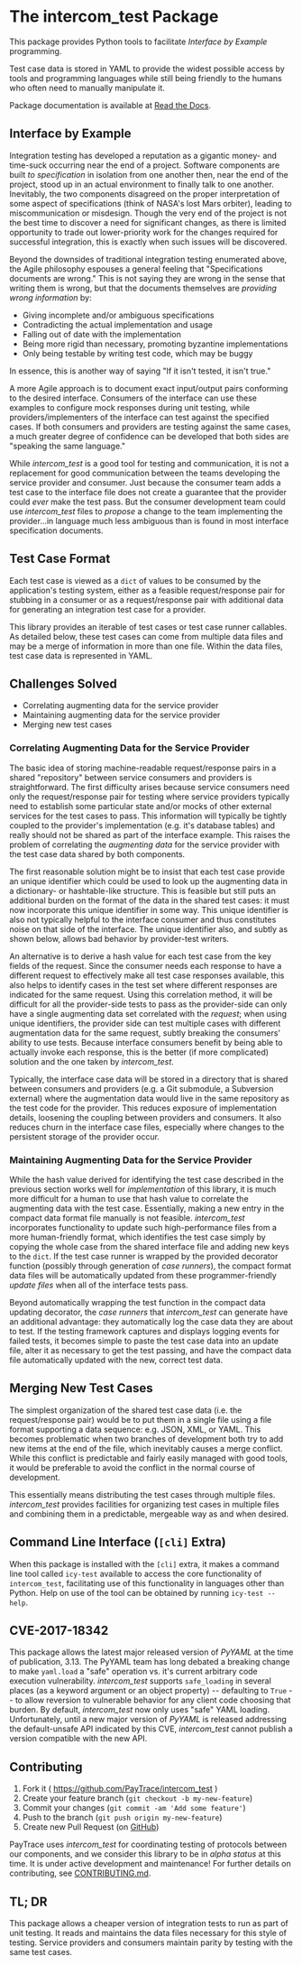 
# The intercom_test Package

This package provides Python tools to facilitate _Interface by Example_ programming.

Test case data is stored in YAML to provide the widest possible access by tools and programming languages while still being friendly to the humans who often need to manually manipulate it.

Package documentation is available at [Read the Docs][docs].

## Interface by Example

Integration testing has developed a reputation as a gigantic money- and time-suck occurring near the end of a project.  Software components are built _to specification_ in isolation from one another then, near the end of the project, stood up in an actual environment to finally talk to one another.  Inevitably, the two components disagreed on the proper interpretation of some aspect of specifications (think of NASA's lost Mars orbiter), leading to miscommunication or misdesign.  Though the very end of the project is not the best time to discover a need for significant changes, as there is limited opportunity to trade out lower-priority work for the changes required for successful integration, this is exactly when such issues will be discovered.

Beyond the downsides of traditional integration testing enumerated above, the Agile philosophy espouses a general feeling that "Specifications documents are wrong."  This is not saying they are wrong in the sense that writing them is wrong, but that the documents themselves are _providing wrong information_ by:

* Giving incomplete and/or ambiguous specifications
* Contradicting the actual implementation and usage
* Falling out of date with the implementation
* Being more rigid than necessary, promoting byzantine implementations
* Only being testable by writing test code, which may be buggy

In essence, this is another way of saying "If it isn't tested, it isn't true."

A more Agile approach is to document exact input/output pairs conforming to the desired interface.  Consumers of the interface can use these examples to configure mock responses during unit testing, while providers/implementers of the interface can test against the specified cases.  If both consumers and providers are testing against the same cases, a much greater degree of confidence can be developed that both sides are "speaking the same language."

While *intercom_test* is a good tool for testing and communication, it is not a replacement for good communication between the teams developing the service provider and consumer.  Just because the consumer team adds a test case to the interface file does not create a guarantee that the provider could _ever_ make the test pass.  But the consumer development team could use *intercom_test* files to _propose_ a change to the team implementing the provider...in language much less ambiguous than is found in most interface specification documents.


## Test Case Format

Each test case is viewed as a `dict` of values to be consumed by the application's testing system, either as a feasible request/response pair for stubbing in a consumer or as a request/response pair with additional data for generating an integration test case for a provider.

This library provides an iterable of test cases or test case runner callables.  As detailed below, these test cases can come from multiple data files and may be a merge of information in more than one file.  Within the data files, test case data is represented in YAML.

## Challenges Solved

* Correlating augmenting data for the service provider
* Maintaining augmenting data for the service provider
* Merging new test cases


### Correlating Augmenting Data for the Service Provider

The basic idea of storing machine-readable request/response pairs in a shared "repository" between service consumers and providers is straightforward.  The first difficulty arises because service consumers need only the request/response pair for testing where service providers typically need to establish some particular state and/or mocks of other external services for the test cases to pass.  This information will typically be tightly coupled to the provider's implementation (e.g. it's database tables) and really should not be shared as part of the interface example.  This raises the problem of correlating the _augmenting data_ for the service provider with the test case data shared by both components.

The first reasonable solution might be to insist that each test case provide an unique identifier which could be used to look up the augmenting data in a dictionary- or hashtable-like structure.  This is feasible but still puts an additional burden on the format of the data in the shared test cases: it must now incorporate this unique identifier in some way.  This unique identifier is also not typically helpful to the interface consumer and thus constitutes noise on that side of the interface.  The unique identifier also, and subtly as shown below, allows bad behavior by provider-test writers.

An alternative is to derive a hash value for each test case from the key fields of the request.  Since the consumer needs each response to have a different request to effectively make all test case responses available, this also helps to identify cases in the test set where different responses are indicated for the same request.  Using this correlation method, it will be difficult for all the provider-side tests to pass as the provider-side can only have a single augmenting data set correlated with the _request_; when using unique identifiers, the provider side can test multiple cases with different augmentation data for the same request, subtly breaking the consumers' ability to use tests.  Because interface consumers benefit by being able to actually invoke each response, this is the better (if more complicated) solution and the one taken by *intercom_test*.

Typically, the interface case data will be stored in a directory that is shared between consumers and providers (e.g. a Git submodule, a Subversion external) where the augmentation data would live in the same repository as the test code for the provider.  This reduces exposure of implementation details, loosening the coupling between providers and consumers.  It also reduces churn in the interface case files, especially where changes to the persistent storage of the provider occur.


### Maintaining Augmenting Data for the Service Provider

While the hash value derived for identifying the test case described in the previous section works well for _implementation_ of this library, it is much more difficult for a human to use that hash value to correlate the augmenting data with the test case.  Essentially, making a new entry in the compact data format file manually is not feasible.  *intercom_test* incorporates functionality to update such high-performance files from a more human-friendly format, which identifies the test case simply by copying the whole case from the shared interface file and adding new keys to the `dict`.  If the test case runner is wrapped by the provided decorator function (possibly through generation of *case runners*), the compact format data files will be automatically updated from these programmer-friendly _update files_ when all of the interface tests pass.

Beyond automatically wrapping the test function in the compact data updating decorator, the *case runners* that *intercom_test* can generate have an additional advantage: they automatically log the case data they are about to test.  If the testing framework captures and displays logging events for failed tests, it becomes simple to paste the test case data into an update file, alter it as necessary to get the test passing, and have the compact data file automatically updated with the new, correct test data.


## Merging New Test Cases

The simplest organization of the shared test case data (i.e. the request/response pair) would be to put them in a single file using a file format supporting a data sequence: e.g. JSON, XML, or YAML.  This becomes problematic when two branches of development both try to add new items at the end of the file, which inevitably causes a merge conflict.  While this conflict is predictable and fairly easily managed with good tools, it would be preferable to avoid the conflict in the normal course of development.

This essentially means distributing the test cases through multiple files.  *intercom_test* provides facilities for organizing test cases in multiple files and combining them in a predictable, mergeable way as and when desired.


## Command Line Interface (`[cli]` Extra)

When this package is installed with the `[cli]` extra, it makes a command line tool called `icy-test` available to access the core functionality of `intercom_test`, facilitating use of this functionality in languages other than Python.  Help on use of the tool can be obtained by running `icy-test --help`.


## CVE-2017-18342

This package allows the latest major released version of *PyYAML* at the time of publication, 3.13.  The PyYAML team has long debated a breaking change to make `yaml.load` a "safe" operation vs. it's current arbitrary code execution vulnerability.  *intercom_test* supports `safe_loading` in several places (as a keyword argument or an object property) -- defaulting to `True` -- to allow reversion to vulnerable behavior for any client code choosing that burden.  By default, *intercom_test* now only uses "safe" YAML loading.  Unfortunately, until a new major version of *PyYAML* is released addressing the default-unsafe API indicated by this CVE, *intercom_test* cannot publish a version compatible with the new API.


## Contributing

1. Fork it ( https://github.com/PayTrace/intercom_test )
2. Create your feature branch (`git checkout -b my-new-feature`)
3. Commit your changes (`git commit -am 'Add some feature'`)
4. Push to the branch (`git push origin my-new-feature`)
5. Create new Pull Request (on [GitHub](https://github.com))

PayTrace uses *intercom_test* for coordinating testing of protocols between our components, and we consider this library to be in _alpha status_ at this time. It is under active development and maintenance! For further details on contributing, see [CONTRIBUTING.md](./CONTRIBUTING.md).

## TL; DR

This package allows a cheaper version of integration tests to run as part of unit testing.  It reads and maintains the data files necessary for this style of testing.  Service providers and consumers maintain parity by testing with the same test cases.

[docs]: https://intercom-test.readthedocs.io/en/latest/
